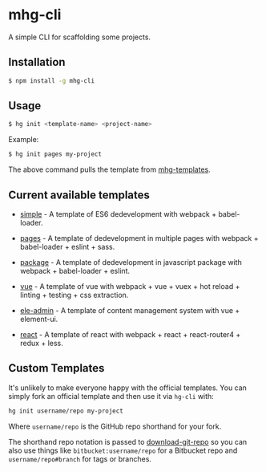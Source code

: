 # mhg-cli

A simple CLI for scaffolding some projects.

## Installation

```bash
$ npm install -g mhg-cli
```

## Usage

```bash
$ hg init <template-name> <project-name>
```

Example:

```bash
$ hg init pages my-project
```

The above command pulls the template from [mhg-templates](https://github.com/hamger/mhg-templates).

## Current available templates

- [simple](https://github.com/hamger/mhg-templates/tree/simple) - A template of ES6 dedevelopment with webpack + babel-loader.

- [pages](https://github.com/hamger/mhg-templates/tree/pages) - A template of dedevelopment in multiple pages with webpack + babel-loader + eslint + sass.

- [package](https://github.com/hamger/mhg-templates/tree/package) - A template of dedevelopment in javascript package with webpack + babel-loader + eslint.

- [vue](https://github.com/hamger/mhg-templates/tree/vue) - A template of vue with webpack + vue + vuex + hot reload + linting + testing + css extraction.

- [ele-admin](https://github.com/hamger/mhg-templates/tree/ele-admin) - A template of content management system with vue + element-ui.

- [react](https://github.com/hamger/mhg-templates/tree/react) - A template of react with webpack + react + react-router4 + redux + less.

## Custom Templates

It's unlikely to make everyone happy with the official templates. You can simply fork an official template and then use it via `hg-cli` with:

```bash
hg init username/repo my-project
```

Where `username/repo` is the GitHub repo shorthand for your fork.

The shorthand repo notation is passed to [download-git-repo](https://github.com/flipxfx/download-git-repo) so you can also use things like `bitbucket:username/repo` for a Bitbucket repo and `username/repo#branch` for tags or branches.
